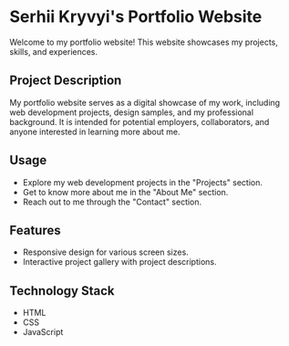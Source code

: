 # Serhii Kryvyi's Portfolio Website

Welcome to my portfolio website! This website showcases my projects, skills, and experiences.

## Project Description

My portfolio website serves as a digital showcase of my work, including web development projects, design samples, and my professional background. It is intended for potential employers, collaborators, and anyone interested in learning more about me.

## Usage

- Explore my web development projects in the "Projects" section.
- Get to know more about me in the "About Me" section.
- Reach out to me through the "Contact" section.

## Features

- Responsive design for various screen sizes.
- Interactive project gallery with project descriptions.

## Technology Stack

- HTML
- CSS
- JavaScript
